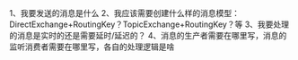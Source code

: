 1、我要发送的消息是什么
2、我应该需要创建什么样的消息模型：DirectExchange+RoutingKey？TopicExchange+RoutingKey？等
3、我要处理的消息是实时的还是需要延时/延迟的？
4、消息的生产者需要在哪里写，消息的监听消费者需要在哪里写，各自的处理逻辑是啥